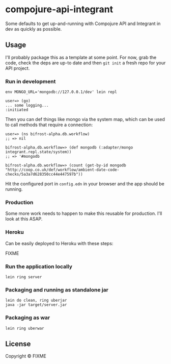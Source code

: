 # compojure-api-integrant

Some defaults to get up-and-running with Compojure API and Integrant in dev as quickly as possible.

## Usage

I'll probably package this as a template at some point. For now, grab the code, check the deps are up-to date and then `git init` a fresh repo for your API project.

### Run in development

`env MONGO_URL='mongodb://127.0.0.1/dev' lein repl`

    user=> (go)
    ... some logging...
    :initiated
    
Then you can def things like mongo via the system map, which can be used to call methods that require a connection:

    user=> (ns bifrost-alpha.db.workflow)
    ;; => nil

    bifrost-alpha.db.workflow=> (def mongodb (:adapter/mongo integrant.repl.state/system))
    ;; => '#mongodb

    bifrost-alpha.db.workflow=> (count (get-by-id mongodb "http://coop.co.uk/def/workflow/ambient-date-code-checks/5a3a7d628350cc44e447597b"))    

Hit the configured port in `config.edn` in your browser and the app should be running.

### Production

Some more work needs to happen to make this reusable for production. I'll look at this ASAP.

### Heroku

Can be easily deployed to Heroku with these steps:

FIXME

### Run the application locally

`lein ring server`

### Packaging and running as standalone jar

```
lein do clean, ring uberjar
java -jar target/server.jar
```

### Packaging as war

`lein ring uberwar`

## License

Copyright ©  FIXME
